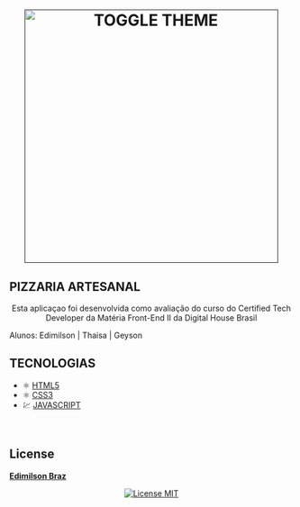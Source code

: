 <h1 align="center">
  <p>
      <a target="_blank" rel="noopener noreferrer" href="">
        <img src="./_img/pizzariaCTD.gif" alt="TOGGLE THEME" height="450px" style="max-width:100%;">
      </a>
  </P>

  <h2>PIZZARIA ARTESANAL</h2> 
  <p align="center">Esta aplicaçao foi desenvolvida como avaliação do curso do Certified Tech Developer  da Matéria Front-End II da Digital House Brasil</p>
  Alunos: Edimilson | Thaisa | Geyson
  
  
</h1>

## TECNOLOGIAS
- ⚛️ [HTML5](https://developer.mozilla.org/pt-BR/docs/Web/HTML)
- ⚛️ [CSS3](https://developer.mozilla.org/pt-BR/docs/Web/CSS)
- 💹 [JAVASCRIPT](https://developer.mozilla.org/pt-BR/docs/Web/JavaScript)

<br>

## License
[**Edimilson Braz**](https://www.linkedin.com/in/edimilsonbraz/)
<p align="center">
  <a href="https://opensource.org/licenses/MIT">
    <img src="https://img.shields.io/badge/License-MIT-blue.svg" alt="License MIT">
  </a>
</p>
